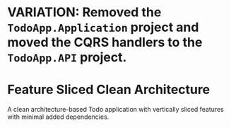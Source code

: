 # VARIATION: Removed the `TodoApp.Application` project and moved the CQRS handlers to the `TodoApp.API` project.

# Feature Sliced Clean Architecture

A clean architecture-based Todo application with vertically sliced features with minimal added dependencies.
